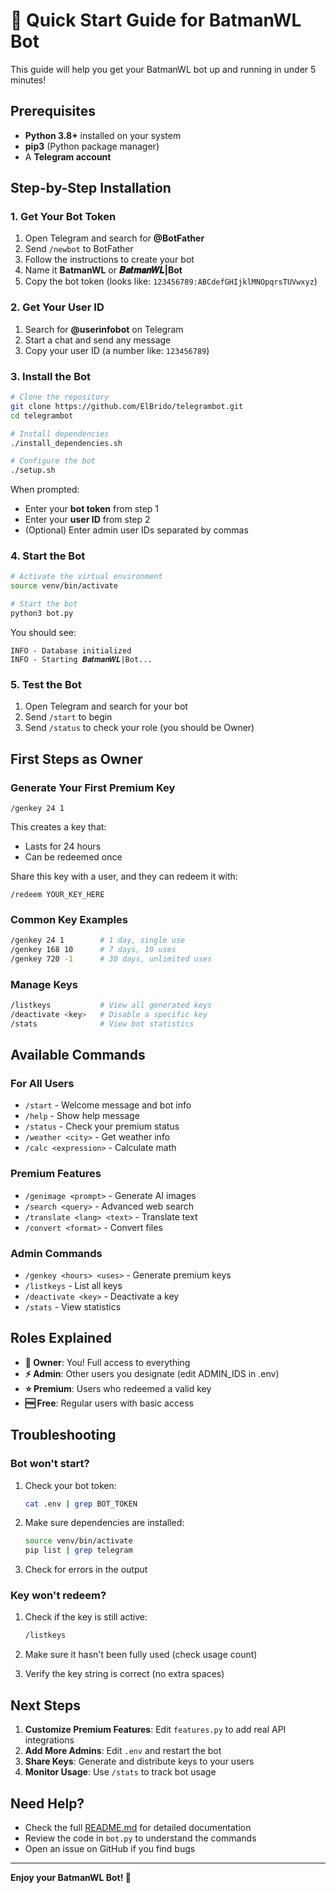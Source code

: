 # 🚀 Quick Start Guide for BatmanWL Bot

This guide will help you get your BatmanWL bot up and running in under 5 minutes!

## Prerequisites

- **Python 3.8+** installed on your system
- **pip3** (Python package manager)
- A **Telegram account**

## Step-by-Step Installation

### 1. Get Your Bot Token

1. Open Telegram and search for **@BotFather**
2. Send `/newbot` to BotFather
3. Follow the instructions to create your bot
4. Name it **BatmanWL** or **𝑩𝒂𝒕𝒎𝒂𝒏𝑾𝑳|Bot**
5. Copy the bot token (looks like: `123456789:ABCdefGHIjklMNOpqrsTUVwxyz`)

### 2. Get Your User ID

1. Search for **@userinfobot** on Telegram
2. Start a chat and send any message
3. Copy your user ID (a number like: `123456789`)

### 3. Install the Bot

```bash
# Clone the repository
git clone https://github.com/ElBrido/telegrambot.git
cd telegrambot

# Install dependencies
./install_dependencies.sh

# Configure the bot
./setup.sh
```

When prompted:
- Enter your **bot token** from step 1
- Enter your **user ID** from step 2
- (Optional) Enter admin user IDs separated by commas

### 4. Start the Bot

```bash
# Activate the virtual environment
source venv/bin/activate

# Start the bot
python3 bot.py
```

You should see:
```
INFO - Database initialized
INFO - Starting 𝑩𝒂𝒕𝒎𝒂𝒏𝑾𝑳|Bot...
```

### 5. Test the Bot

1. Open Telegram and search for your bot
2. Send `/start` to begin
3. Send `/status` to check your role (you should be Owner)

## First Steps as Owner

### Generate Your First Premium Key

```
/genkey 24 1
```

This creates a key that:
- Lasts for 24 hours
- Can be redeemed once

Share this key with a user, and they can redeem it with:
```
/redeem YOUR_KEY_HERE
```

### Common Key Examples

```bash
/genkey 24 1        # 1 day, single use
/genkey 168 10      # 7 days, 10 uses
/genkey 720 -1      # 30 days, unlimited uses
```

### Manage Keys

```bash
/listkeys           # View all generated keys
/deactivate <key>   # Disable a specific key
/stats              # View bot statistics
```

## Available Commands

### For All Users
- `/start` - Welcome message and bot info
- `/help` - Show help message
- `/status` - Check your premium status
- `/weather <city>` - Get weather info
- `/calc <expression>` - Calculate math

### Premium Features
- `/genimage <prompt>` - Generate AI images
- `/search <query>` - Advanced web search
- `/translate <lang> <text>` - Translate text
- `/convert <format>` - Convert files

### Admin Commands
- `/genkey <hours> <uses>` - Generate premium keys
- `/listkeys` - List all keys
- `/deactivate <key>` - Deactivate a key
- `/stats` - View statistics

## Roles Explained

- **👑 Owner**: You! Full access to everything
- **⚡ Admin**: Other users you designate (edit ADMIN_IDS in .env)
- **⭐ Premium**: Users who redeemed a valid key
- **🆓 Free**: Regular users with basic access

## Troubleshooting

### Bot won't start?

1. Check your bot token:
   ```bash
   cat .env | grep BOT_TOKEN
   ```

2. Make sure dependencies are installed:
   ```bash
   source venv/bin/activate
   pip list | grep telegram
   ```

3. Check for errors in the output

### Key won't redeem?

1. Check if the key is still active:
   ```bash
   /listkeys
   ```

2. Make sure it hasn't been fully used (check usage count)

3. Verify the key string is correct (no extra spaces)

## Next Steps

1. **Customize Premium Features**: Edit `features.py` to add real API integrations
2. **Add More Admins**: Edit `.env` and restart the bot
3. **Share Keys**: Generate and distribute keys to your users
4. **Monitor Usage**: Use `/stats` to track bot usage

## Need Help?

- Check the full [README.md](README.md) for detailed documentation
- Review the code in `bot.py` to understand the commands
- Open an issue on GitHub if you find bugs

---

**Enjoy your BatmanWL Bot! 🦇**
